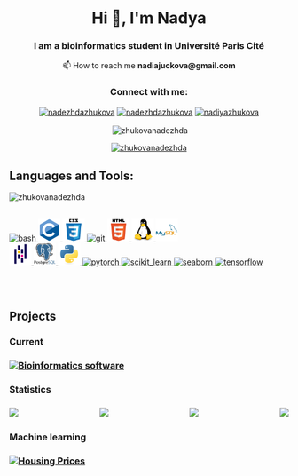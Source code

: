 <h1 align="center">Hi 👋, I'm Nadya</h1>
<h3 align="center">I am a bioinformatics student in Université Paris Cité</h3>
<p align="center"> 📫 How to reach me <b>nadiajuckova@gmail.com</b></p>

<h3 align="center">Connect with me:</h3>
<p align="center">
<a href="https://linkedin.com/in/nadezhdazhukova" target="blank"><img align="center" src="https://raw.githubusercontent.com/rahuldkjain/github-profile-readme-generator/master/src/images/icons/Social/linked-in-alt.svg" alt="nadezhdazhukova" height="30" width="40" /></a>
<a href="https://kaggle.com/nadezhdazhukova" target="blank"><img align="center" src="https://raw.githubusercontent.com/rahuldkjain/github-profile-readme-generator/master/src/images/icons/Social/kaggle.svg" alt="nadezhdazhukova" height="30" width="40" /></a>
<a href="https://instagram.com/nadiyazhukova" target="blank"><img align="center" src="https://raw.githubusercontent.com/rahuldkjain/github-profile-readme-generator/master/src/images/icons/Social/instagram.svg" alt="nadiyazhukova" height="30" width="40" /></a>
</p>

<p align="center">&nbsp;<img align="center" src="https://github-readme-stats.vercel.app/api?username=zhukovanadezhda&show_icons=true&locale=en" alt="zhukovanadezhda" /></p>

<p align="center"> <a href="https://github.com/ryo-ma/github-profile-trophy"><img src="https://github-profile-trophy.vercel.app/?username=zhukovanadezhda" alt="zhukovanadezhda" /></a> </p>

<h2 align="left">Languages and Tools:</h2>
<p><img align="left" src="https://github-readme-stats.vercel.app/api/top-langs?username=zhukovanadezhda&show_icons=true&locale=en&layout=compact" alt="zhukovanadezhda" /></p>
<br><br>
<p align="left"> <a href="https://www.gnu.org/software/bash/" target="_blank" rel="noreferrer"> <img src="https://www.vectorlogo.zone/logos/gnu_bash/gnu_bash-icon.svg" alt="bash" width="40" height="40"/> </a> <a href="https://www.cprogramming.com/" target="_blank" rel="noreferrer"> <img src="https://raw.githubusercontent.com/devicons/devicon/master/icons/c/c-original.svg" alt="c" width="40" height="40"/> </a> <a href="https://www.w3schools.com/css/" target="_blank" rel="noreferrer"> <img src="https://raw.githubusercontent.com/devicons/devicon/master/icons/css3/css3-original-wordmark.svg" alt="css3" width="40" height="40"/> </a> <a href="https://git-scm.com/" target="_blank" rel="noreferrer"> <img src="https://www.vectorlogo.zone/logos/git-scm/git-scm-icon.svg" alt="git" width="40" height="40"/> </a> <a href="https://www.w3.org/html/" target="_blank" rel="noreferrer"> <img src="https://raw.githubusercontent.com/devicons/devicon/master/icons/html5/html5-original-wordmark.svg" alt="html5" width="40" height="40"/> </a> <a href="https://www.linux.org/" target="_blank" rel="noreferrer"> <img src="https://raw.githubusercontent.com/devicons/devicon/master/icons/linux/linux-original.svg" alt="linux" width="40" height="40"/> </a> <a href="https://www.mysql.com/" target="_blank" rel="noreferrer"> <img src="https://raw.githubusercontent.com/devicons/devicon/master/icons/mysql/mysql-original-wordmark.svg" alt="mysql" width="40" height="40"/> </a><br> <a href="https://pandas.pydata.org/" target="_blank" rel="noreferrer"> <img src="https://raw.githubusercontent.com/devicons/devicon/2ae2a900d2f041da66e950e4d48052658d850630/icons/pandas/pandas-original.svg" alt="pandas" width="40" height="40"/> </a> <a href="https://www.postgresql.org" target="_blank" rel="noreferrer"> <img src="https://raw.githubusercontent.com/devicons/devicon/master/icons/postgresql/postgresql-original-wordmark.svg" alt="postgresql" width="40" height="40"/> </a> <a href="https://www.python.org" target="_blank" rel="noreferrer"> <img src="https://raw.githubusercontent.com/devicons/devicon/master/icons/python/python-original.svg" alt="python" width="40" height="40"/> </a> <a href="https://pytorch.org/" target="_blank" rel="noreferrer"> <img src="https://www.vectorlogo.zone/logos/pytorch/pytorch-icon.svg" alt="pytorch" width="40" height="40"/> </a> <a href="https://scikit-learn.org/" target="_blank" rel="noreferrer"> <img src="https://upload.wikimedia.org/wikipedia/commons/0/05/Scikit_learn_logo_small.svg" alt="scikit_learn" width="40" height="40"/> </a> <a href="https://seaborn.pydata.org/" target="_blank" rel="noreferrer"> <img src="https://seaborn.pydata.org/_images/logo-mark-lightbg.svg" alt="seaborn" width="40" height="40"/> </a> <a href="https://www.tensorflow.org" target="_blank" rel="noreferrer"> <img src="https://www.vectorlogo.zone/logos/tensorflow/tensorflow-icon.svg" alt="tensorflow" width="40" height="40"/> </a> </p>

<br><br>
<h2>Projects</h2>

<h3>Current<h3>
 
[![Bioinformatics software](https://github-readme-stats.vercel.app/api/pin/?username=zhukovanadezhda&repo=bioinformatics-software&show_owner=false)](https://github.com/zhukovanadezhda/bioinformatics-software)

<h3>Statistics<h3>
  
<div style="display: flex; justify-content: space-between;">
  <a href="https://github.com/zhukovanadezhda/hiv-2-protease">
    <img src="https://github-readme-stats.vercel.app/api/pin/?username=zhukovanadezhda&repo=hiv-2-protease&show_owner=false">
  </a>
 
  <a href="https://github.com/zhukovanadezhda/EDA-of-World-Happiness">
    <img src="https://github-readme-stats.vercel.app/api/pin/?username=zhukovanadezhda&repo=EDA-of-World-Happiness&show_owner=false">
  </a>
  
  <a href="https://github.com/zhukovanadezhda/Statistical-hypothesis-testing">
    <img src="https://github-readme-stats.vercel.app/api/pin/?username=zhukovanadezhda&repo=Statistical-hypothesis-testing&show_owner=false">
  </a>

  <a href="https://github.com/zhukovanadezhda/analyse-statistique-de-donnees">
    <img src="https://github-readme-stats.vercel.app/api/pin/?username=zhukovanadezhda&repo=analyse-statistique-de-donnees&show_owner=false">
  </a>
</div>


<h3>Machine learning<h3>
  
[![Housing Prices](https://github-readme-stats.vercel.app/api/pin/?username=zhukovanadezhda&repo=Machine-Learning-models-of-Housing-Prices&show_owner=false)](https://github.com/zhukovanadezhda/Machine-Learning-models-of-Housing-Prices)
